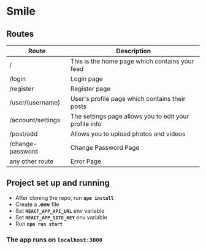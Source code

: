 # Smile

## Routes

| Route            | Description                                            |
| ---------------- | ------------------------------------------------------ |
| /                | This is the home page which contains your feed         |
| /login           | Login page                                             |
| /register        | Register page                                          |
| /user/(username) | User's profile page which contains their posts         |
| /account/settings| The settings page allows you to edit your profile info |
| /post/add        | Allows you to upload photos and videos                 |
| /change-password | Change Password Page                                   |
| any other route  | Error Page                                             |

## Project set up and running
* After cloning the repo, run **`npm install`**
* Create a **.env** file
* Set **``REACT_APP_API_URL``** env variable
* Set **``REACT_APP_SITE_KEY``** env variable
* Run **`npm run start`**

### The app runs on **`localhost:3000`**
